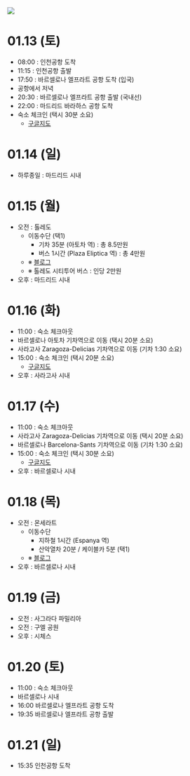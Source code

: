 <img src="https://github.com/breaker8758/spain/assets/26866611/00e73230-e197-471b-9048-c1795e41c44d" />

# 01.13 (토)
- 08:00 : 인천공항 도착
- 11:15 : 인천공항 출발
- 17:50 : 바르셀로나 엘프라트 공항 도착 (입국)
- 공항에서 저녁
- 20:30 : 바르셀로나 엘프라트 공항 출발 (국내선)
- 22:00 : 마드리드 바라하스 공항 도착
- 숙소 체크인 (택시 30분 소요)
  - [구글지도](https://maps.app.goo.gl/sEf9jLQDs63Rh4Rh9)

# 01.14 (일)
- 하루종일 : 마드리드 시내

# 01.15 (월)
- 오전 : 톨레도
  - 이동수단 (택1)
    - 기차 35분 (아토차 역) : 총 8.5만원
    - 버스 1시간 (Plaza Eliptica 역) : 총 4만원
  - ※ [블로그](https://m.blog.naver.com/withjoy79/221572595022)
  - ※ 톨레도 시티투어 버스 : 인당 2만원
- 오후 : 마드리드 시내

# 01.16 (화)
- 11:00 : 숙소 체크아웃
- 바르셀로나 아토차 기차역으로 이동 (택시 20분 소요)
- 사라고사 Zaragoza-Delicias 기차역으로 이동 (기차 1:30 소요)
- 15:00 : 숙소 체크인 (택시 20분 소요)
  - [구글지도](
https://maps.app.goo.gl/UsQjpiLvKYQfm3V28)
- 오후 : 사라고사 시내

# 01.17 (수)
- 11:00 : 숙소 체크아웃
- 사라고사 Zaragoza-Delicias 기차역으로 이동 (택시 20분 소요)
- 바르셀로나 Barcelona-Sants 기차역으로 이동 (기차 1:30 소요)
- 15:00 : 숙소 체크인 (택시 30분 소요)
  - [구글지도](https://maps.app.goo.gl/SyuYave96L8FkM9m9
)
- 오후 : 바르셀로나 시내

# 01.18 (목)
- 오전 : 몬세라트
  - 이동수단
    - 지하철 1시간 (Espanya 역)
    - 산악열차 20분 / 케이블카 5분 (택1)
  - ※ [블로그](https://m.blog.naver.com/sesool/221335253313)
- 오후 : 바르셀로나 시내

# 01.19 (금)
- 오전 : 사그라다 파밀리아
- 오전 : 구엘 공원
- 오후 : 시체스

# 01.20 (토)
- 11:00 : 숙소 체크아웃
- 바르셀로나 시내
- 16:00 바르셀로나 엘프라트 공항 도착
- 19:35 바르셀로나 엘프라트 공항 출발

# 01.21 (일)
- 15:35 인천공항 도착
